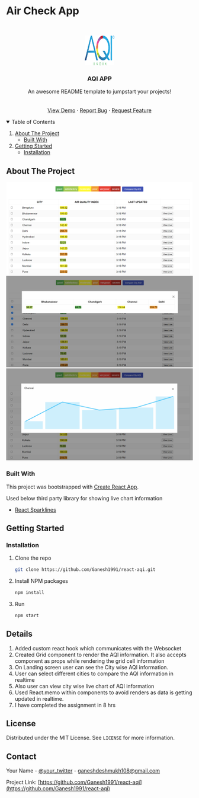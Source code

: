 # Air Check App

<br />
<p align="center">
  <a href="https://github.com/Ganesh1991/react-aqi">
    <img src="images/logo.png" alt="Logo" width="80" height="80">
  </a>

  <h3 align="center">AQI APP</h3>

  <p align="center">
    An awesome README template to jumpstart your projects!
    <br />
    <br />
    <br />
    <a href="https://react-aqi.vercel.app/">View Demo</a>
    ·
    <a href="https://github.com/Ganesh1991/react-aqi/issues">Report Bug</a>
    ·
    <a href="https://github.com/Ganesh1991/react-aqi/issues">Request Feature</a>
  </p>
</p>

<!-- TABLE OF CONTENTS -->
<details open="open">
  <summary>Table of Contents</summary>
  <ol>
    <li>
      <a href="#about-the-project">About The Project</a>
      <ul>
        <li><a href="#built-with">Built With</a></li>
      </ul>
    </li>
    <li>
      <a href="#getting-started">Getting Started</a>
      <ul>
        <li><a href="#installation">Installation</a></li>
      </ul>
    </li>
  </ol>
</details>

<!-- ABOUT THE PROJECT -->

## About The Project

![Landing Page](images/LandingPage.png "App Landing Page")
![Comparison Feature](images/compareFeature.png "City wise AQI Comparison feature Page")
![Live Tracking Feature](images/livetracking.png "Live city AQI tracking")

### Built With

This project was bootstrapped with [Create React App](https://github.com/facebook/create-react-app).

Used below third party library for showing live chart information

- [React Sparklines](https://www.npmjs.com/package/react-sparklines)

<!-- GETTING STARTED -->

## Getting Started

### Installation

1. Clone the repo
   ```sh
   git clone https://github.com/Ganesh1991/react-aqi.git
   ```
2. Install NPM packages
   ```sh
   npm install
   ```
3. Run
   ```sh
   npm start
   ```
   <!-- USAGE EXAMPLES -->

## Details

1. Added custom react hook which communicates with the Websocket
2. Created Grid component to render the AQI information. It also accepts component as props while rendering the grid cell information
3. On Landing screen user can see the City wise AQI information.
4. User can select different cities to compare the AQI information in realtime
5. Also user can view city wise live chart of AQI information
6. Used React.memo within components to avoid renders as data is getting updated in realtime.
7. I have completed the assignment in 8 hrs

<!-- LICENSE -->

## License

Distributed under the MIT License. See `LICENSE` for more information.

<!-- CONTACT -->

## Contact

Your Name - [@your_twitter](https://twitter.com/Ganesh_SD) - ganeshdeshmukh108@gmail.com

Project Link: [https://github.com/Ganesh1991/react-aqi](https://github.com/Ganesh1991/react-aqi)
